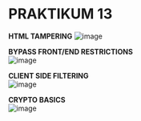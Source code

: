 # PRAKTIKUM 13

**HTML TAMPERING**
![image](https://github.com/alexandravoit/ANDMETURVE-2024/assets/145194484/6daa8df5-00a4-4ef2-9355-c9648a502e67)

**BYPASS FRONT/END RESTRICTIONS**  
![image](https://github.com/alexandravoit/ANDMETURVE-2024/assets/145194484/cb59061c-392f-4ae4-9594-c3ba931eb42e)

**CLIENT SIDE FILTERING**  
![image](https://github.com/alexandravoit/ANDMETURVE-2024/assets/145194484/06d4eb2d-45b3-4f18-a583-04cd7e7378e1)

**CRYPTO BASICS**  
![image](https://github.com/alexandravoit/ANDMETURVE-2024/assets/145194484/5ae8f454-f714-41fa-8e07-96ff73d03f54)
